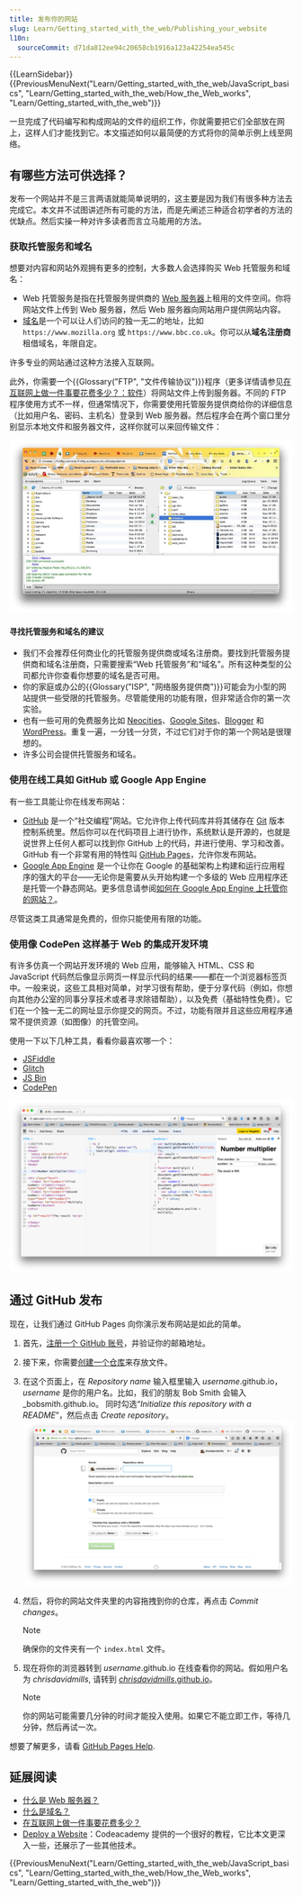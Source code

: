 ```yaml
---
title: 发布你的网站
slug: Learn/Getting_started_with_the_web/Publishing_your_website
l10n:
  sourceCommit: d71da812ee94c20658cb1916a123a42254ea545c
---
```


{{LearnSidebar}}{{PreviousMenuNext("Learn/Getting_started_with_the_web/JavaScript_basics", "Learn/Getting_started_with_the_web/How_the_Web_works", "Learn/Getting_started_with_the_web")}}

一旦完成了代码编写和构成网站的文件的组织工作，你就需要把它们全部放在网上，这样人们才能找到它。本文描述如何以最简便的方式将你的简单示例上线至网络。

## 有哪些方法可供选择？

发布一个网站并不是三言两语就能简单说明的，这主要是因为我们有很多种方法去完成它。本文并不试图讲述所有可能的方法，而是先阐述三种适合初学者的方法的优缺点。然后实操一种对许多读者而言立马能用的方法。

### 获取托管服务和域名

想要对内容和网站外观拥有更多的控制，大多数人会选择购买 Web 托管服务和域名：

- Web 托管服务是指在托管服务提供商的 [Web 服务器](/zh-CN/docs/Learn/Common_questions/Web_mechanics/What_is_a_web_server)上租用的文件空间。你将网站文件上传到 Web 服务器，然后 Web 服务器向网站用户提供网站内容。
- [域名](/zh-CN/docs/Learn/Common_questions/Web_mechanics/What_is_a_domain_name)是一个可以让人们访问的独一无二的地址，比如 `https://www.mozilla.org` 或 `https://www.bbc.co.uk`。你可以从**域名注册商**租借域名，年限自定。

许多专业的网站通过这种方法接入互联网。

此外，你需要一个{{Glossary("FTP", "文件传输协议")}}程序（更多详情请参见[在互联网上做一件事要花费多少？：软件](/zh-CN/docs/Learn/Common_questions/Tools_and_setup/How_much_does_it_cost#软件)）将网站文件上传到服务器。不同的 FTP 程序使用方式不一样，但通常情况下，你需要使用托管服务提供商给你的详细信息（比如用户名、密码、主机名）登录到 Web 服务器。然后程序会在两个窗口里分别显示本地文件和服务器文件，这样你就可以来回传输文件：

![显示网站全部的文件和文件夹并上传至服务器的 FTP 客户端](ftp.jpg)

#### 寻找托管服务和域名的建议

- 我们不会推荐任何商业化的托管服务提供商或域名注册商。要找到托管服务提供商和域名注册商，只需要搜索“Web 托管服务”和“域名”。所有这种类型的公司都允许你查看你想要的域名是否可用。
- 你的家庭或办公的{{Glossary("ISP", "网络服务提供商")}}可能会为小型的网站提供一些受限的托管服务。尽管能使用的功能有限，但非常适合你的第一次实验。
- 也有一些可用的免费服务比如 [Neocities](https://neocities.org/)、[Google Sites](https://sites.google.com/)、[Blogger](https://www.blogger.com) 和 [WordPress](https://wordpress.com/)。重复一遍，一分钱一分货，不过它们对于你的第一个网站是很理想的。
- 许多公司会提供托管服务和域名。

### 使用在线工具如 GitHub 或 Google App Engine

有一些工具能让你在线发布网站：

- [GitHub](https://github.com/) 是一个“社交编程”网站。它允许你上传代码库并将其储存在 [Git](https://git-scm.com/) 版本控制系统里。然后你可以在代码项目上进行协作，系统默认是开源的，也就是说世界上任何人都可以找到你 GitHub 上的代码，并进行使用、学习和改善。GitHub 有一个非常有用的特性叫 [GitHub Pages](https://pages.github.com/)，允许你发布网站。
- [Google App Engine](https://cloud.google.com/appengine/) 是一个让你在 Google 的基础架构上构建和运行应用程序的强大的平台——无论你是需要从头开始构建一个多级的 Web 应用程序还是托管一个静态网站。更多信息请参阅[如何在 Google App Engine 上托管你的网站？](/zh-CN/docs/Learn/Common_questions/Tools_and_setup/How_do_you_host_your_website_on_Google_App_Engine)。

尽管这类工具通常是免费的，但你只能使用有限的功能。

### 使用像 CodePen 这样基于 Web 的集成开发环境

有许多仿真一个网站开发环境的 Web 应用，能够输入 HTML、CSS 和 JavaScript 代码然后像显示网页一样显示代码的结果——都在一个浏览器标签页中。一般来说，这些工具相对简单，对学习很有帮助，便于分享代码（例如，你想向其他办公室的同事分享技术或者寻求除错帮助），以及免费（基础特性免费）。它们在一个独一无二的网址显示你提交的网页。不过，功能有限并且这些应用程序通常不提供资源（如图像）的托管空间。

使用一下以下几种工具，看看你最喜欢哪一个：

- [JSFiddle](https://jsfiddle.net/)
- [Glitch](https://glitch.com/)
- [JS Bin](https://jsbin.com/)
- [CodePen](https://codepen.io/)

![基于 Web 的集成开发环境 JS Bin 的截图](jsbin-screen.png)

## 通过 GitHub 发布

现在，让我们通过 GitHub Pages 向你演示发布网站是如此的简单。

1. 首先，[注册一个 GitHub 账号](https://github.com/)，并验证你的邮箱地址。
2. 接下来，你需要[创建一个仓库](https://github.com/new)来存放文件。
3. 在这个页面上，在 _Repository name_ 输入框里输入 _username_.github.io，_username_ 是你的用户名。比如，我们的朋友 Bob Smith 会输入 _bobsmith.github.io。
   同时勾选“_Initialize this repository with a README_”，然后点击 _Create repository_。![一个 GitHub 仓库页的示例](github-create-repo.png)
4. 然后，将你的网站文件夹里的内容拖拽到你的仓库，再点击 _Commit changes_。

   > [!NOTE]
   > 确保你的文件夹有一个 `index.html` 文件。

5. 现在将你的浏览器转到 _username_.github.io 在线查看你的网站。假如用户名为 _chrisdavidmills_, 请转到 [_chrisdavidmills_.github.io](https://chrisdavidmills.github.io/)。

   > [!NOTE]
   > 你的网站可能需要几分钟的时间才能投入使用。如果它不能立即工作，等待几分钟，然后再试一次。

想要了解更多，请看 [GitHub Pages Help](https://docs.github.com/en/pages/getting-started-with-github-pages).

## 延展阅读

- [什么是 Web 服务器？](/zh-CN/docs/Learn/Common_questions/Web_mechanics/What_is_a_web_server)
- [什么是域名？](/zh-CN/docs/Learn/Common_questions/Web_mechanics/What_is_a_domain_name)
- [在互联网上做一件事要花费多少？](/zh-CN/docs/Learn/Common_questions/Tools_and_setup/How_much_does_it_cost)
- [Deploy a Website](https://www.codecademy.com/learn/deploy-a-website)：Codeacademy 提供的一个很好的教程，它比本文更深入一些，还展示了一些其他技术。

{{PreviousMenuNext("Learn/Getting_started_with_the_web/JavaScript_basics", "Learn/Getting_started_with_the_web/How_the_Web_works", "Learn/Getting_started_with_the_web")}}
